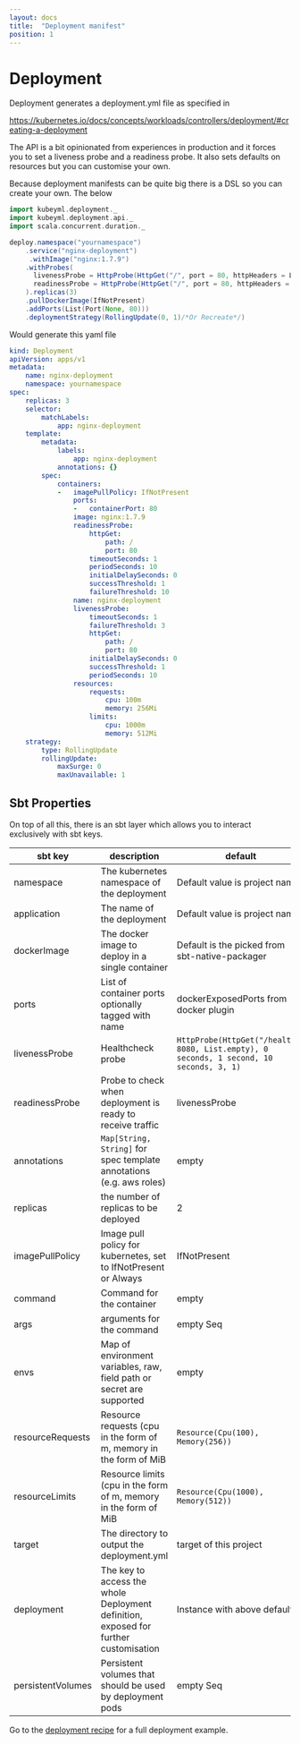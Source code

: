 ```yaml
---
layout: docs
title:  "Deployment manifest"
position: 1
---
```

# Deployment

Deployment generates a deployment.yml file as specified in 

https://kubernetes.io/docs/concepts/workloads/controllers/deployment/#creating-a-deployment

The API is a bit opinionated from experiences in production and it forces you to set a liveness probe and a readiness probe.
It also sets defaults on resources but you can customise your own.


Because deployment manifests can be quite big there is a DSL so you can create your own. The below

```scala
import kubeyml.deployment._
import kubeyml.deployment.api._
import scala.concurrent.duration._

deploy.namespace("yournamespace")
    .service("nginx-deployment")
     .withImage("nginx:1.7.9")
    .withProbes(
      livenessProbe = HttpProbe(HttpGet("/", port = 80, httpHeaders = List.empty), period = 10 seconds), 
      readinessProbe = HttpProbe(HttpGet("/", port = 80, httpHeaders = List.empty), failureThreshold = 10)
    ).replicas(3)
    .pullDockerImage(IfNotPresent)
    .addPorts(List(Port(None, 80)))
    .deploymentStrategy(RollingUpdate(0, 1)/*Or Recreate*/)
```

Would generate this yaml file

```yaml
kind: Deployment
apiVersion: apps/v1
metadata:
    name: nginx-deployment
    namespace: yournamespace
spec:
    replicas: 3
    selector:
        matchLabels:
            app: nginx-deployment
    template:
        metadata:
            labels:
                app: nginx-deployment
            annotations: {}
        spec:
            containers:
            -   imagePullPolicy: IfNotPresent
                ports:
                -   containerPort: 80
                image: nginx:1.7.9
                readinessProbe:
                    httpGet:
                        path: /
                        port: 80
                    timeoutSeconds: 1
                    periodSeconds: 10
                    initialDelaySeconds: 0
                    successThreshold: 1
                    failureThreshold: 10
                name: nginx-deployment
                livenessProbe:
                    timeoutSeconds: 1
                    failureThreshold: 3
                    httpGet:
                        path: /
                        port: 80
                    initialDelaySeconds: 0
                    successThreshold: 1
                    periodSeconds: 10
                resources:
                    requests:
                        cpu: 100m
                        memory: 256Mi
                    limits:
                        cpu: 1000m
                        memory: 512Mi
    strategy:
        type: RollingUpdate
        rollingUpdate:
            maxSurge: 0
            maxUnavailable: 1
```

## Sbt Properties

On top of all this, there is an sbt layer which allows you to interact exclusively with sbt keys.

| **sbt key**       | **description**                                                                      | **default**                                                                              | 
|-------------------|--------------------------------------------------------------------------------------|------------------------------------------------------------------------------------------|
| namespace         | The kubernetes namespace of the deployment                                           | Default value is project name                                                            | 
| application       | The name of the deployment                                                           | Default value is project name                                                            |
| dockerImage       | The docker image to deploy in a single container                                     | Default is the picked from sbt-native-packager                                           |
| ports             | List of container ports optionally tagged with name                                  | dockerExposedPorts from docker plugin                                                    |
| livenessProbe     | Healthcheck probe                                                                    | `HttpProbe(HttpGet("/health", 8080, List.empty), 0 seconds, 1 second, 10 seconds, 3, 1)` |
| readinessProbe    | Probe to check when deployment is ready to receive traffic                           | livenessProbe                                                                            |
| annotations       | `Map[String, String]` for spec template annotations (e.g. aws roles)                 | empty                                                                                    |
| replicas          | the number of replicas to be deployed                                                | 2                                                                                        |
| imagePullPolicy   | Image pull policy for kubernetes, set to IfNotPresent or Always                      | IfNotPresent                                                                             |
| command           | Command for the container                                                            | empty                                                                                    |
| args              | arguments for the command                                                            | empty Seq                                                                                |
| envs              | Map of environment variables, raw, field path or secret are supported                | empty                                                                                    |
| resourceRequests  | Resource requests (cpu in the form of m, memory in the form of MiB                   | `Resource(Cpu(100), Memory(256))`                                                        |
| resourceLimits    | Resource limits (cpu in the form of m, memory in the form of MiB                     | `Resource(Cpu(1000), Memory(512))`                                                       |
| target            | The directory to output the deployment.yml                                           | target of this project                                                                   |
| deployment        | The key to access the whole Deployment definition, exposed for further customisation | Instance with above defaults                                                             |
| persistentVolumes | Persistent volumes that should be used by deployment pods                            | empty Seq                                                                                |


Go to the [deployment recipe](recipe/) for a full deployment example.
